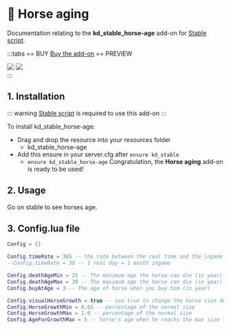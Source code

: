 <style>
  
</style>
# :horse: Horse aging
Documentation relating to the **kd_stable_horse-age** add-on for [Stable script](stable).

:::tabs
== BUY
[Buy the add-on](https://store.jumpon-studios.com/package/5992570)
== PREVIEW
<div class="preview-img">
  <img src="https://dunb17ur4ymx4.cloudfront.net/wysiwyg/1169448/b684e7238bffefd1cfc20cd6571c4e65e0ad4766.jpg">
  <img src="https://dunb17ur4ymx4.cloudfront.net/wysiwyg/1169448/fe59dfa63bd16505be98ace1c60ea882871390dc.jpg">
</div>
:::

## 1. Installation
::: warning
[Stable script](stable) is required to use this add-on
:::

To install kd_stable_horse-age:
- Drag and drop the resource into your resources folder
  - kd_stable_horse-age 
- Add this ensure in your server.cfg after `ensure kd_stable`
  - `ensure kd_stable_horse-age`
Congratulation, the **Horse aging** add-on is ready to be used!

## 2. Usage

Go on stable to see horses age.

## 3. Config.lua file
```lua
Config = {}

Config.timeRate = 365 -- the rate between the real time and the ingame time. example : 365.0 = the ingame time is 365x faster than real time (1 real day = 1 year ingame)
--Config.timeRate = 30 -- 1 real day = 1 month ingame

Config.deathAgeMin = 25 -- The minimum age the horse can die (in year).
Config.deathAgeMax = 30 -- The maximum age the horse can die (in year).
Config.buyAtAge = 3 -- The age of horse when you buy him (in year)

Config.visualHorseGrowth = true -- use true to change the horse size depending of his age
Config.HorseGrowthMin = 0.65 -- percentage of the normal size
Config.HorseGrowthMax = 1.0 -- percentage of the normal size
Config.AgeForGrowthMax = 5 -- horse's age when he reachs the max size (in year)
```